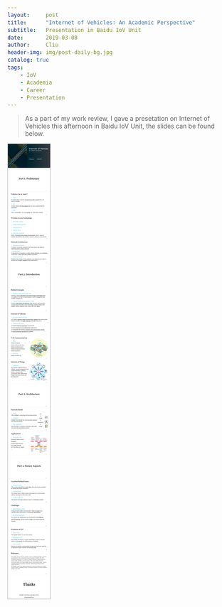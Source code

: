 ```yaml
---
layout:     post
title:      "Internet of Vehicles: An Academic Perspective"
subtitle:   Presentation in Baidu IoV Unit
date:       2019-03-08
author:     Cliu
header-img: img/post-daily-bg.jpg
catalog: true
tags:
    - IoV
    - Academia
    - Career
    - Presentation
---
```


>As a part of my work review, I gave a presetation on Internet of Vehicles this afternoon in Baidu IoV Unit, the slides can be found below.

<style type="text/css">img {border: solid 0.8px #b8b8b8}</style>

![](/img/presentation-liu.png)